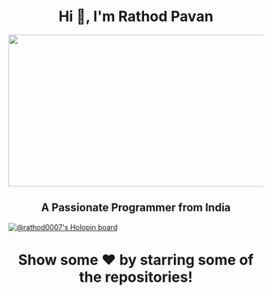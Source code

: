 <h1 align="center">Hi 👋, I'm Rathod Pavan</h1>

<div align="center">
  <img src="https://media.giphy.com/media/dWesBcTLavkZuG35MI/giphy.gif" width="600" height="300"/>
</div>

<h2 align="center">A Passionate Programmer from India</h2>


[![@rathod0007's Holopin board](https://holopin.me/rathod0007)](https://holopin.io/@rathod0007)

<h1 align="center">Show some ❤️ by starring some of the repositories!</h1>
